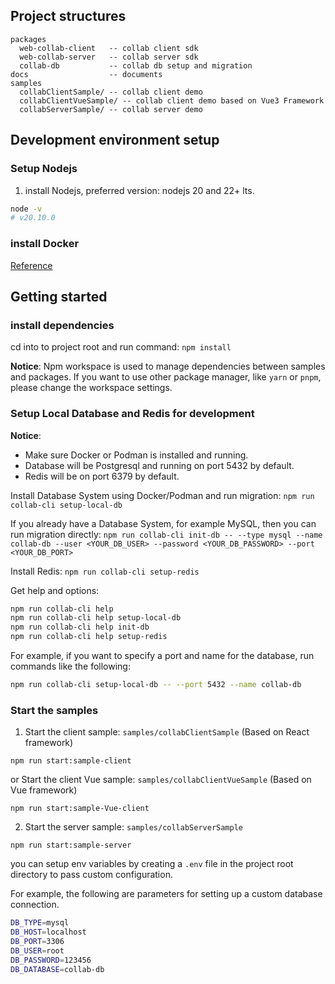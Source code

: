 ## Project structures 
```
packages
  web-collab-client   -- collab client sdk
  web-collab-server   -- collab server sdk
  collab-db           -- collab db setup and migration
docs                  -- documents 
samples
  collabClientSample/ -- collab client demo
  collabClientVueSample/ -- collab client demo based on Vue3 Framework
  collabServerSample/ -- collab server demo
```

## Development environment setup  

### Setup Nodejs

1. install Nodejs, preferred version: nodejs 20 and 22+ lts.

``` sh
node -v 
# v20.10.0
```

### install Docker 

[Reference](https://www.docker.com/get-started/)

## Getting started 

### install dependencies 

cd into to project root and run command: `npm install`

**Notice**:
Npm workspace is used to manage dependencies between samples and packages. 
If you want to use other package manager, like `yarn` or `pnpm`, please change the workspace settings.

### Setup Local Database and Redis for development

**Notice**:
- Make sure Docker or Podman is installed and running.
- Database will be Postgresql and running on port 5432 by default.
- Redis will be on port 6379 by default.

Install Database System using Docker/Podman and run migration:
`npm run collab-cli setup-local-db`

If you already have a Database System, for example MySQL, then you can run migration directly:
`npm run collab-cli init-db -- --type mysql --name collab-db --user <YOUR_DB_USER> --password <YOUR_DB_PASSWORD> --port <YOUR_DB_PORT>`

Install Redis:
`npm run collab-cli setup-redis`

Get help and options:

``` sh
npm run collab-cli help
npm run collab-cli help setup-local-db 
npm run collab-cli help init-db 
npm run collab-cli help setup-redis 
```

For example, if you want to specify a port and name for the database, run commands like the following:

``` sh
npm run collab-cli setup-local-db -- --port 5432 --name collab-db
```

### Start the samples


1. Start the client sample: `samples/collabClientSample` (Based on React framework)

`npm run start:sample-client`

or Start the client Vue sample: `samples/collabClientVueSample`  (Based on Vue framework)

`npm run start:sample-Vue-client`


2. Start the server sample: `samples/collabServerSample`

`npm run start:sample-server`

you can setup env variables by creating a `.env` file in the project root directory to pass custom configuration.

For example, the following are parameters for setting up a custom database connection.

``` sh
DB_TYPE=mysql
DB_HOST=localhost
DB_PORT=3306
DB_USER=root
DB_PASSWORD=123456
DB_DATABASE=collab-db
```
